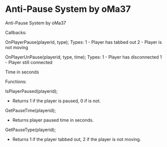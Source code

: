 # Anti-Pause System by oMa37

Anti-Pause System by oMa37

Callbacks:

  OnPlayerPause(playerid, type);
  Types:
  1 - Player has tabbed out
  2 - Player is not moving
  
  OnPlayerUnPause(playerid, type, time);
  Types:
  1 - Player has disconnected
  1 - Player still connected
  
  Time in seconds
  
Functions:

  IsPlayerPaused(playerid);
  - Returns 1 if the player is paused, 0 if is not.
  
  GetPauseTime(playerid);
  - Returns player paused time in seconds.
  
  GetPauseType(playerid);
  - Returns 1 if the player tabbed out, 2 if the player is not moving.

